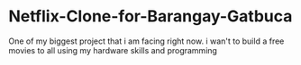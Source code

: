 # Netflix-Clone-for-Barangay-Gatbuca
One of my biggest project that i am facing right now. i wan't to build  a free movies to all using my hardware skills and programming
